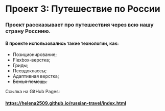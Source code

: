 # Проект 3: Путешествие по России

### Проект рассказывает про путешествия через всю нашу страну Россиию.



#### В проекте использовались такие технологии, как: 
* Позиционирование;
* Flexbox-верстка;
* Гриды;
* Псевдоклассы;
* Адаптивная верстка;
* ~~Божья помощь.~~

Ссылка на GitHub Pages: 
#### https://helena2509.github.io/russian-travel/index.html